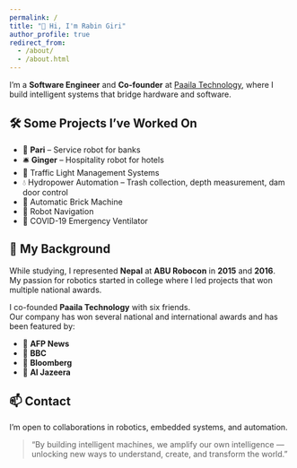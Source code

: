 ```yaml
---
permalink: /
title: "👋 Hi, I'm Rabin Giri"
author_profile: true
redirect_from: 
  - /about/
  - /about.html
---
```

I’m a **Software Engineer** and **Co-founder** at [Paaila Technology](https://www.paailatechnology.com/), where I build intelligent systems that bridge hardware and software.

## 🛠️ Some Projects I’ve Worked On

- 🤖 **Pari** – Service robot for banks  
- 🛎️ **Ginger** – Hospitality robot for hotels  
- 🚦 Traffic Light Management Systems  
- 💧 Hydropower Automation – Trash collection, depth measurement, dam door control  
- 🧱 Automatic Brick Machine  
- 🧭 Robot Navigation  
- 🏥 COVID-19 Emergency Ventilator

## 🤖 My Background

While studying, I represented **Nepal** at **ABU Robocon** in **2015** and **2016**.  
My passion for robotics started in college where I led projects that won multiple national awards.

I co-founded **Paaila Technology** with six friends.  
Our company has won several national and international awards and has been featured by:

- 📰 **AFP News**
- 📰 **BBC**
- 📰 **Bloomberg**
- 📰 **Al Jazeera**

<!-- ## 🔧 Skills

- Embedded Systems (STM32, ESP32, AVR, FreeRTOS)  
- Firmware Development (C, C++)  
- Robotics & Automation  
- IoT & Real-time Applications  
- Full Product Development -->

## 📫 Contact

I’m open to collaborations in robotics, embedded systems, and automation.

> “By building intelligent machines, we amplify our own intelligence — unlocking new ways to understand, create, and transform the world.”
